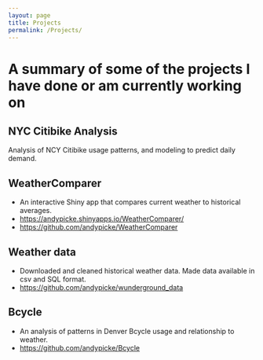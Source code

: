 ```yaml
---
layout: page
title: Projects
permalink: /Projects/
---
```


# A summary of some of the projects I have done or am currently working on

## NYC Citibike Analysis

Analysis of NCY Citibike usage patterns, and modeling to predict daily demand.

## WeatherComparer

- An interactive Shiny app that compares current weather to historical averages.
- <https://andypicke.shinyapps.io/WeatherComparer/>
- <https://github.com/andypicke/WeatherComparer>

## Weather data

- Downloaded and cleaned historical weather data. Made data available in csv and SQL format.
- <https://github.com/andypicke/wunderground_data>

## Bcycle

- An analysis of patterns in Denver Bcycle usage and relationship to weather.
- <https://github.com/andypicke/Bcycle>
